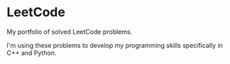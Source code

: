 # LeetCode
My portfolio of solved LeetCode problems.

I'm using these problems to develop my programming skills specifically in C++ and Python.
